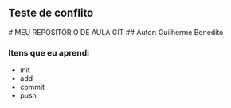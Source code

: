 <h2> Teste de conflito</h2>
# MEU REPOSITÓRIO DE AULA GIT
## Autor: Guilherme Benedito

<h3>Itens que eu aprendi</h3>
<ul>
    <li>init</li>
    <li>add</li>
    <li>commit</li>
    <li>push</li>
</ul>
